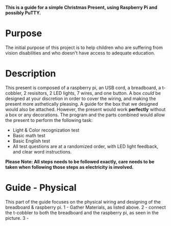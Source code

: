 **This is a guide for a simple Christmas Present, using Raspberry Pi and possibly PuTTY.**
# Purpose
The initial purpose of this project is to help children who are suffering from vision disabilities and who doesn't have access to adequate education.

# Description
This present is composed of a raspberry pi, an USB cord, a breadboard, a t-cobbler, 2 resisitors, 2 LED lights, 7 wires, and one button.
A box *could* be designed at your discretion in order to cover the wiring, and making the present more asthetically pleasing. A guide for the box that we designed would also be attached. However, the present would work **perfectly** without a box or any decorations.
The program and the parts combined would allow the present to perform the following task:
- Light & Color recognization test
- Basic math test
- Basic English test
- All test questions are at a randomized order, with LED light feedback, and clear word instructions.

**Please Note: All steps needs to be followed exactly, care needs to be taken when following those steps as electricity is involved.**

# Guide - Physical
This part of the guide focuses on the physical wiring and designing of the breadboard & raspberry pi.
1 - Gather Materials, as listed above.
2 - connect the t-cobbler to both the breadboard and the raspberry pi, as seen in the picture.
3 - 

